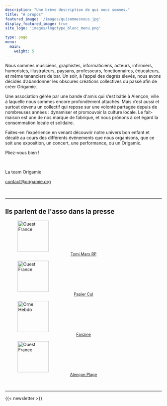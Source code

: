```yaml
---
description: "Une brève description de qui nous sommes."
title: "À propos"
featured_image: '/images/quisommesnous.jpg'
display_featured_image: true
site_logo: 'images/logotype_blanc_menu.png'

type: page
menu:
  main:
    weight: 5
---
```


Nous sommes musiciens, graphistes, informaticiens, acteurs, infirmiers, humoristes, illustrateurs, paysans, professeurs, fonctionnaires, éducateurs, et même tenanciers de bar. Un soir, à l’appel des degrés élevés, nous avons décidés d’abandonner les obscures créations collectives du passé afin de créer Origamie.

Une association gérée par une bande d'amis qui s’est bâtie à Alençon, ville à laquelle nous sommes encore profondément attachés. Mais c’est aussi et surtout devenu un collectif qui repose sur une volonté partagée depuis de nombreuses années : dynamiser et promouvoir la culture locale. Le fait-maison est une de nos marque de fabrique, et nous prônons à cet égard la consommation locale et solidaire. 

Faites-en l’expérience en venant découvrir notre univers bon enfant et décalé au cours des différents événements que nous organisons, que ce soit une exposition, un concert, une performance, ou un Origamix. 

Pliez-vous bien !

<br/>

La team Origamie

contact@origamie.org

<br/>

<hr/>

<h2> Ils parlent de l'asso dans la presse</h2>
<div class="press-info">
  <div>
    <a href="https://www.ouest-france.fr/normandie/alencon-61000/alencon-premier-album-et-concert-pour-tomi-marx-a-chapelmele-samedi-dff2bf6e-43cd-11ec-a328-2d975e42f8ff">
      <figure>
        <img alt="Ouest France" src="https://media.ouest-france.fr/v1/documents/d5a06162881f47abde8ca2f7b57b769e-of.svg" style="height: 100px">
        <figcaption style="font-size: 0.8rem; text-align: center">Tomi Marx RP</figcaption>
      </figure>  
    </a>
  </div>
  <div>
    <a href="https://www.ouest-france.fr/normandie/alencon-61000/papier-cul-un-fanzine-engage-cree-par-des-alenconnais-6840978">
      <figure>
        <img alt="Ouest France" src="https://media.ouest-france.fr/v1/documents/d5a06162881f47abde8ca2f7b57b769e-of.svg" style="height: 100px">
        <figcaption style="font-size: 0.8rem; text-align: center">Papier Cul</figcaption>
      </figure>  
    </a>
  </div>
  <div>
    <a href="https://actu.fr/normandie/alencon_61001/alencon-l-association-origamie-lance-papier-cul-son-fanzine-culturel-a-lire-aux-toilettes_34034959.html">
      <figure>
        <img src="https://static.actu.fr/marque/logo/orne-hebdo.svg" alt="Orne Hebdo" style="height: 100px">
        <figcaption style="font-size: 0.8rem; text-align: center">Fanzine</figcaption>
      </figure>  
  </a>
  </div>
  <div>
    <a href="https://www.ouest-france.fr/normandie/alencon-61000/des-livres-des-jeux-de-societe-et-un-dj-set-a-alencon-plage-ce-jeudi-11-aout-ad4217a0-17ca-11ed-92be-d940840fee51">
      <figure>
        <img alt="Ouest France" src="https://media.ouest-france.fr/v1/documents/d5a06162881f47abde8ca2f7b57b769e-of.svg" style="height: 100px">
        <figcaption style="font-size: 0.8rem; text-align: center">Alençon Plage</figcaption>
      </figure>
    </a>
  </div>
</div>

<br/>

<hr/>

{{< newsletter >}}